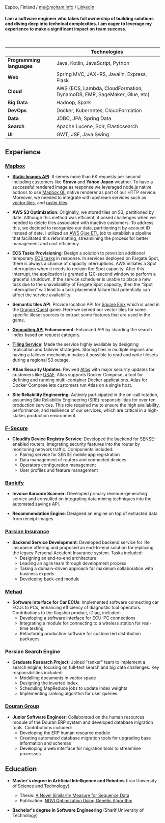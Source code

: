 Espoo, Finland / me@moham.info / [LinkedIn](https://www.linkedin.com/in/mhpandi/)

#### I am a software engineer who takes full ownership of building solutions and diving deep into technical complexities. I am eager to leverage my experience to make a significant impact on team success.

<br />

|                           | Technologies                                                           |
|---------------------------|------------------------------------------------------------------------|
| **Programming languages** | Java, Kotlin, JavaScript, Python                                       |
| **Web**                   | Spring MVC, JAX-RS, Javalin, Express, Flask                            |
| **Cloud**                 | AWS (ECS, Lambda, CloudFormation, DynamoDB, EMR, SageMaker, Glue, etc) |
| **Big Data**              | Hadoop, Spark                                                          |
| **DevOps**                | Docker, Kubernetes, CloudFormation                                     |
| **Data**                  | JDBC, JPA, Spring Data                                                 |
| **Search**                | Apache Lucene, Solr, Elasticsearch                                     |
| **UI**                    | GWT, JSF, Java Swing                                                   |


## Experience

### [Mapbox](https://www.mapbox.com)

- **[Static Images API](https://docs.mapbox.com/api/maps/static-images)**: It serves more than 6K requests per second including customers like **Strava** and **Yahoo Japan** weather. To have a successful rendered image as response we leveraged node.js native addons to use [Mapbox GL](https://docs.mapbox.com/help/glossary/mapbox-gl/) native renderer as part of our HTTP service. Moreover, we needed to integrate with upstream services such as [vector tiles](https://docs.mapbox.com/api/maps/vector-tiles/), and [raster tiles](https://docs.mapbox.com/api/maps/raster-tiles/).


- **AWS S3 Optimization**: Originally, we stored tiles on S3, partitioned by date. Although this method was efficient, it posed challenges when we needed to delete tiles associated with inactive customers. To address this, we decided to reorganize our data, partitioning it by account ID instead of date. I utilized an [AWS Glue ETL](https://docs.aws.amazon.com/prescriptive-guidance/latest/serverless-etl-aws-glue/aws-glue-etl.html) job to establish a pipeline that facilitated this reformatting, streamlining the process for better management and cost efficiency.


- **ECS Tasks Provisioning**: Design a solution to provision additional temporary [ECS tasks](https://docs.aws.amazon.com/AmazonECS/latest/developerguide/task_definitions.html) in response. In services deployed on Fargate Spot, there is always a chance of capacity interruptions. AWS initiates a Spot interruption when it needs to reclaim the Spot capacity. After this interrupt, the application is granted a 120-second window to perform a graceful shutdown. If the service scheduler is unable to place a new task due to the unavailability of Fargate Spot capacity, then the “Spot interruption” will lead to a task placement failure that potentially can affect the service availability.


- **Semantic tiles API**: Provide location API for [Square Enix](https://www.square-enix.com/) which is used in the [Dragon Quest](https://dragonquest.square-enix-games.com/xi/en-us/) game. Here we served our vector tiles for some specific tileset sources to extract some features that are used in the game.


- **[Geocoding API](https://docs.mapbox.com/api/search/geocoding/) Enhancement**: Enhanced API by sharding the search index based on request category.


- **[Tiling Service](https://docs.mapbox.com/mapbox-tiling-service/guides/)**: Made the service highly available by designing replication and failover strategies. Storing tiles in multiple regions and having a failover mechanism makes it possible to read and write tilesets during a regional S3 outage.


- **Atlas Security Updates**: Revived [Atlas](https://www.mapbox.com/atlas) with major security updates for customers like [USAF](https://www.airforce.com/). Atlas supports Docker Compose, a tool for defining and running multi-container Docker applications. Atlas for Docker Compose lets customers run Atlas on a single host.


- **Site Reliability Engineering**: Actively participated in the on-call rotation, assuming Site Reliability Engineering (SRE) responsibilities for over ten production services. This role required me to ensure the high availability, performance, and resilience of our services, which are critical in a high-stakes production environment.

### [F-Secure](https://www.f-secure.com/en)

- **Cloudify Device Registry Service**: Developed the backend for SENSE-enabled routers, integrating security features into the router by monitoring network traffic. Components included:
  - Pairing service for SENSE mobile app registration
  - Data management of routers and connected devices
  - Operators configuration management
  - User profiles and feature management

### [Bankify](https://bankify.io/)

- **Invoice Barcode Scanner**: Developed primary revenue-generating service and consulted on integrating data mining techniques into the automated savings API.


- **Recommendation Engine**: Designed an engine on top of extracted data from receipt images.

### [Parsian Insurance](https://parsianinsurance.ir/fa-IR/parsianinsurance/1/page/%D8%AE%D8%A7%D9%86%D9%87)

- **Backend Service Development**: Developed backend service for life insurance offering and proposed an end-to-end solution for replacing the legacy Personal Accident Insurance system. Tasks included:
  - Designing an end-to-end architecture
  - Leading an agile team through development process
  - Taking a domain-driven approach for maximum collaboration with business experts
  - Developing back-end module

### [Mehad](https://mehad.ir/)

- **Software Interface for Car ECUs**: Implemented software connecting car ECUs to PCs, enhancing efficiency of diagnostic tool operators. Contributions to the flagship product, iDiag, included:
  - Developing a software interface for ECU-PC connections
  - Integrating a module for connecting to a wireless station for real-time testing
  - Refactoring production software for customized distribution packages

### Persian Search Engine

- **Graduate Research Project**: Joined "ranker" team to implement a search engine, focusing on full-text search and big data challenges. Key responsibilities included:
  - Modelling documents in vector space
  - Designing the inverted index
  - Scheduling MapReduce jobs to update index weights
  - Implementing ranking algorithm for user queries

### [Douran Group](https://www.linkedin.com/company/douran-group/?originalSubdomain=ir)

- **Junior Software Engineer**: Collaborated on the human resources module of the Douran ERP system and developed database migration tools. Contributions included:
  - Developing the ERP human resource module
  - Creating automated database migration tools for upgrading base information and schemas
  - Developing a web interface for migration tools to streamline processes

## Education

- **Master's degree in Artificial Intelligence and Robotics** (Iran University of Science and Technology)
  - Thesis: [A Novel Similarity Measure for Sequence Data](https://www.researchgate.net/publication/236848462_A_Novel_Similarity_Measure_for_Sequence_Data)
  - Publication: [NDVI Optimization Using Genetic Algorithm](https://www.semanticscholar.org/paper/NDVI-Optimization-Using-Genetic-Algorithm-Kabiri-Pandi/b6c87aea6b1ffd7c3ca9468df43e0d706ac057b6)

- **Bachelor's degree in Software Engineering** (Sharif University of Technology)
